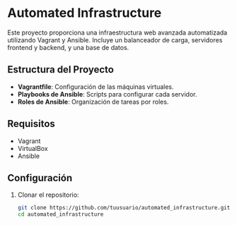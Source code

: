 # Automated Infrastructure

Este proyecto proporciona una infraestructura web avanzada automatizada utilizando Vagrant y Ansible. Incluye un balanceador de carga, servidores frontend y backend, y una base de datos.

## Estructura del Proyecto

- **Vagrantfile**: Configuración de las máquinas virtuales.
- **Playbooks de Ansible**: Scripts para configurar cada servidor.
- **Roles de Ansible**: Organización de tareas por roles.

## Requisitos

- Vagrant
- VirtualBox
- Ansible

## Configuración

1. Clonar el repositorio:
   ```bash
   git clone https://github.com/tuusuario/automated_infrastructure.git
   cd automated_infrastructure
